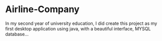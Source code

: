 # Airline-Company
In my second year of university education, I did create this project as my first desktop application using java, with a beautiful interface, MYSQL database...
